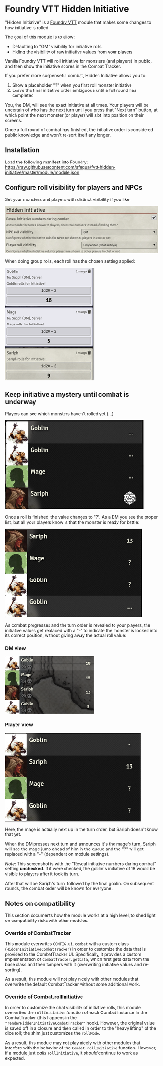 # Foundry VTT Hidden Initiative

"Hidden Initiative" is a [Foundry VTT](https://foundryvtt.com/) module that makes some changes to how initiative is rolled.

The goal of this module is to allow:

-   Defaulting to "GM" visibility for initiative rolls
-   Hiding the visibility of raw initiative values from your players

Vanilla Foundry VTT will roll initiative for monsters (and players) in public, and then show the initiative scores in the Combat Tracker.

If you prefer more suspenseful combat, Hidden Initiative allows you to:

1. Show a placeholder "?" when you first roll monster initiative
2. Leave the final initiative order ambiguous until a full round has completed

You, the DM, will see the exact initiative at all times. Your players will be uncertain of who has the next turn until you press that "Next turn" button, at which point the next monster (or player) will slot into position on their screens.

Once a full round of combat has finished, the initiative order is considered public knowledge and won't re-sort itself any longer.

## Installation

Load the following manifest into Foundry: https://raw.githubusercontent.com/sfuqua/fvtt-hidden-initiative/master/module/module.json

## Configure roll visibility for players and NPCs

Set your monsters and players with distinct visibility if you like:

![Screenshot of module settings](readme-images/module-settings.png)

When doing group rolls, each roll has the chosen setting applied:

![Screenshot of initiative rolls in chat window](readme-images/chat-rolls.png)

## Keep initiative a mystery until combat is underway

Players can see which monsters haven't rolled yet (...):

![Screenshot of combat tracker with missing rolls](readme-images/pending-rolls.png)

Once a roll is finished, the value changes to "?". As a DM you see the proper list, but all your players know is that the monster is ready for battle:

![Screenshot of combat tracker with some mystery rolls](readme-images/some-rolls.png)

As combat progresses and the turn order is revealed to your players, the initiative values get replaced with a "-" to indicate the monster is locked into its correct position, without giving away the actual roll value:

### DM view

![Screenshot of tracker, mid-combat, from DM perspective](readme-images/mid-combat-dm.png)

### Player view

![Screenshot of tracker, mid-combat](readme-images/mid-combat.png)

Here, the mage is actually next up in the turn order, but Sariph doesn't know that yet.

When the DM presses next turn and announces it's the mage's turn, Sariph will see the mage jump ahead of him in the queue and the "?" will get replaced with a "-" (dependent on module settings).

_Note_: This screenshot is with the "Reveal initiative numbers during combat" setting **unchecked**. If it were checked, the goblin's initiative of 18 would be visible to players after it took its turn.

After that will be Sariph's turn, followed by the final goblin. On subsequent rounds, the combat order will be known for everyone.

## Notes on compatibility

This section documents how the module works at a high level, to shed light on compatibility risks with other modules.

### Override of CombatTracker

This module overwrites `CONFIG.ui.combat` with a custom class (`HiddenInitiativeCombatTracker`) in order to customize the data that is provided to the CombatTracker UI. Specifically, it provides a custom implementation of `CombatTracker.getData`, which first gets data from the base class and then tampers with it (overwriting initiative values and re-sorting).

As a result, this module will not play nicely with other modules that overwrite the default CombatTracker without some additional work.

### Override of Combat.rollInitiative

In order to customize the chat visibility of initiative rolls, this module overwrites the `rollInitiative` function of each Combat instance in the CombatTracker (this happens in the `"renderHiddenInitiativeCombatTracker"` hook). However, the original value is saved off in a closure and then called in order to the "heavy lifting" of the dice roll; the shim just customizes the `rollMode`.

As a result, this module may not play nicely with other modules that interfere with the behavior of the `Combat.rollInitiative` function. However, if a module just _calls_ `rollInitiative`, it _should_ continue to work as expected.
